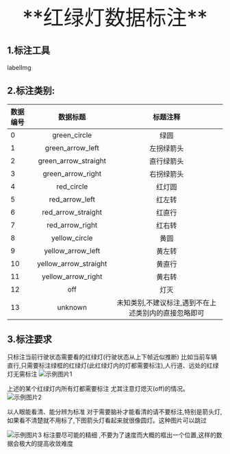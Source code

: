 <div align='center' ><font size='80'>**红绿灯数据标注**</font></div>

## **1.标注工具**
labelImg

## **2.标注类别:**
| **数据编号**   | **数据标题**  | **标题注释**   |
| :--------------- |:---------------:| :-----:            |
|  0 |    green_circle          |  绿圆        |
|  1 |    green_arrow_left      |  左拐绿箭头   |
|  2 |    green_arrow_straight  |  直行绿箭头   |
|  3 |    green_arrow_right     |  右拐绿箭头   |
|  4 |    red_circle            |  红灯圆      |
|  5 |    red_arrow_left        |  红左转      |
|  6 |    red_arrow_straight    |  红直行      |
|  7 |    red_arrow_right       |  红右转      |
|  8 |    yellow_circle         |  黄圆        |
|  9 |    yellow_arrow_left     |  黄左转      |
| 10 |    yellow_arrow_straight |   黄直行     |
| 11 |    yellow_arrow_right    |  黄右转      |
| 12 |    off                   |  灯灭        |
| 13 |    unknown               |  未知类别,不建议标注,遇到不在上述类别内的直接忽略即可   |


## **3.标注要求**

只标注当前行驶状态需要看的红绿灯(行驶状态从上下帧近似推断)
比如当前车辆直行,只需要标注绿框的红绿灯(此红绿灯内的灯都需要标注),人行道、远处的红绿灯无需标注
![示例图片1](https://github.com/xuyuxuan666/-/tree/main/%E8%B5%84%E6%96%99/示例图片1.png "示例图片1" )

上述的某个红绿灯内所有灯都需要标注
尤其注意灯熄灭(off)的情况。
![示例图片2](https://github.com/xuyuxuan666/-/tree/main/%E8%B5%84%E6%96%99/示例图片2.png "示例图片2" )

以人眼能看清、能分辨为标准
对于需要脑补才能看清的请不要标注,特别是箭头灯,如果看不清楚就不用标了,下图箭头灯看起来就很像圆灯。这种图片可以跳过

![示例图片3](https://github.com/xuyuxuan666/-/tree/main/%E8%B5%84%E6%96%99/示例图片3.png "示例图片3" )
标注要尽可能的精细 ,不要为了速度而大概的框出一个位置,这样的数据会极大的提高收敛难度